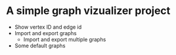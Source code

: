 # A simple graph vizualizer project


- Show vertex ID and edge id
- Import and export graphs
  - Import and export multiple graphs
- Some default graphs